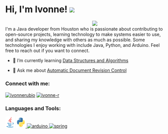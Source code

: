 
# Hi, I'm Ivonne! <img src="https://raw.githubusercontent.com/MartinHeinz/MartinHeinz/master/wave.gif" width="30px">

<img align='right' src = "https://user-images.githubusercontent.com/28023005/149669511-756b4e57-1293-48e9-8d1b-d17a230572f5.png" width = "230">

<br>
I'm a Java developer from Houston who is passionate about contributing to open-source projects, learning technology to make systems easier to use, and sharing my knowledge with others as much as possible. Some technologies I enjoy working with include Java, Python, and Arduino. Feel free to reach out if you want to connect.

<!--
[![Top Langs](https://github-readme-stats.vercel.app/api/top-langs/?username=ivonnerubio&layout=compact&exclude_repo=github-readme-stats,Python-DSA-Intro,flow-crm-tutorial,web-portfolio,API-Cerveza-Generator,Beer-Genereator,portfoliowebsite,website,ivonnerubio.github.io,Bien-Studio-Re,mis4397-stirred_quarantini-f20,Front-End-Development,MIS3371,bien.studio)]

![Ivonne's GitHub stats](https://github-readme-stats.vercel.app/api?username=ivonnerubio&hide=contribs,prs&include_all_commits=true&show_icons=true&theme=radical)
<img align="center" src="https://github-readme-stats.vercel.app/api/Automatic-Document-Revision-Control/?username=ivonnerubio&theme=radical" />
[![Readme Card](https://github-readme-stats.vercel.app/api/pin/?username=ivonnerubio&repo=Automatic-Document-Revision-Control)](https://github.com/ivonnerubio/Automatic-Document-Revision-Control)


**ivonnerubio/ivonnerubio** is a ✨ _special_ ✨ repository because its `README.md` (this file) appears on your GitHub profile.
![Uploading AvatarMaker.png…]()

Here are some ideas to get you started:

- 🔭 I’m currently working on ...
- 🌱 I’m currently learning ...
- 👯 I’m looking to collaborate on ...
- 🤔 I’m looking for help with ...
- 💬 Ask me about ...
- 📫 How to reach me: ...
- 😄 Pronouns: ...
- ⚡ Fun fact: ...
<p><img align="center" src="https://github-readme-streak-stats.herokuapp.com/?user=ivonnerubio&" alt="ivonnerubio" /></p>
-->







- 🌱 I’m currently learning [Data Structures and Algorithms](https://github.com/ivonnerubio/Java-DSA-Intro)

- 💬 Ask me about [Automatic Document Revision Control](https://github.com/ivonnerubio/Automatic-Document-Revision-Control)

<h3 align="left">Connect with me:</h3>
<p align="left">
<a href="https://linkedin.com/in/ivonnerubio" target="_blank"><img align="center" src="https://raw.githubusercontent.com/rahuldkjain/github-profile-readme-generator/master/src/images/icons/Social/linked-in-alt.svg" alt="ivonnerubio" height="25" width="35" /></a>
<a href="https://stackoverflow.com/users/17442843/ivonne-r" target="_blank"><img align="center" src="https://raw.githubusercontent.com/rahuldkjain/github-profile-readme-generator/master/src/images/icons/Social/stack-overflow.svg" alt="ivonne-r" height="25" width="35" /></a>
</p>

<h3 align="left">Languages and Tools:</h3>
<p align="left">
  <img src="https://raw.githubusercontent.com/devicons/devicon/master/icons/java/java-original.svg" alt="java" width="30" height="35"/> </a> <a href="https://www.python.org" target="_blank" rel="noreferrer">
  <img src="https://raw.githubusercontent.com/devicons/devicon/master/icons/python/python-original.svg" alt="python" width="30" height="35"/> </a><a href="https://www.arduino.cc/" target="_blank" rel="noreferrer">
  <img src="https://cdn.worldvectorlogo.com/logos/arduino-1.svg" alt="arduino" width="30" height="35"/> </a> <a href="https://www.java.com" target="_blank" rel="noreferrer"><a href="https://spring.io/" target="_blank" rel="noreferrer">
  <img src="https://www.vectorlogo.zone/logos/springio/springio-icon.svg" alt="spring" width="30" height="30" target="_blank"/> </a> 
 </p>
